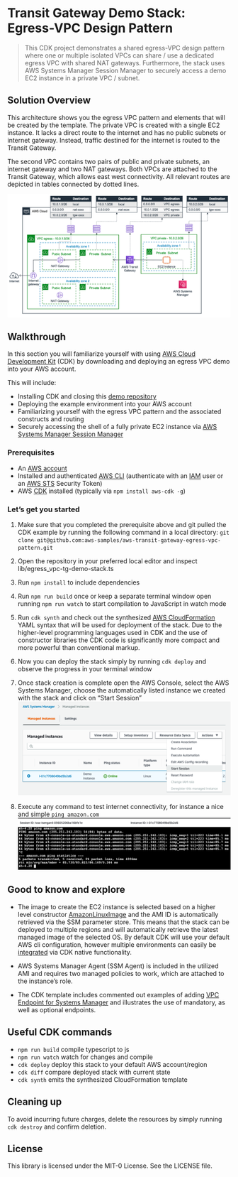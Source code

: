 # Transit Gateway Demo Stack: Egress-VPC Design Pattern

> This CDK project demonstrates a shared egress-VPC design pattern where one or multiple isolated VPCs can share / use a dedicated egress VPC with shared NAT gateways. Furthermore, the stack uses AWS Systems Manager Session Manager to securely access a demo EC2 instance in a private VPC / subnet.

## Solution Overview

This architecture shows you the egress VPC pattern and elements that will be created by the template. The private VPC is created with a single EC2 instance. It lacks a direct route to the internet and has no public subnets or internet gateway. Instead, traffic destined for the internet is routed to the Transit Gateway.

The second VPC contains two pairs of public and private subnets, an internet gateway and two NAT gateways. Both VPCs are attached to the Transit Gateway, which allows east west connectivity. All relevant routes are depicted in tables connected by dotted lines.

![Diagram](img/egressVPC_TG_CDK.png)

## Walkthrough

In this section you will familiarize yourself with using [AWS Cloud Development Kit](https://docs.aws.amazon.com/cdk/latest/guide/home.html) (CDK) by downloading and deploying an egress VPC demo into your AWS account. 

This will include:
- Installing CDK and closing this [demo repository](https://github.com/aws-samples/aws-transit-gateway-egress-vpc-pattern)
- Deploying the example environment into your AWS account
- Familiarizing yourself with the egress VPC pattern and the associated constructs and routing
- Securely accessing the shell of a fully private EC2 instance via [AWS Systems Manager Session Manager](https://docs.aws.amazon.com/systems-manager/latest/userguide/session-manager.html)

### Prerequisites
- An [AWS account](https://signin.aws.amazon.com/signin?redirect_uri=https%3A%2F%2Fportal.aws.amazon.com%2Fbilling%2Fsignup%2Fresume&client_id=signup)
- Installed and authenticated [AWS CLI](https://docs.aws.amazon.com/en_pv/cli/latest/userguide/cli-chap-install.html) (authenticate with an [IAM](https://docs.aws.amazon.com/IAM/latest/UserGuide/getting-started.html) user or an [AWS STS](https://docs.aws.amazon.com/STS/latest/APIReference/Welcome.html) Security Token)
- AWS [CDK](https://docs.aws.amazon.com/cdk/latest/guide/getting_started.html) installed (typically via `npm install aws-cdk -g`)

### Let’s get you started

1. Make sure that you completed the prerequisite above and git pulled the CDK example by running the following command in a local directory: `git clone git@github.com:aws-samples/aws-transit-gateway-egress-vpc-pattern.git`

2. Open the repository in your preferred local editor and inspect lib/egress_vpc-tg-demo-stack.ts

3. Run `npm install` to include dependencies

4. Run `npm run build` once or keep a separate terminal window open running `npm run watch` to start compilation to JavaScript in watch mode

5. Run `cdk synth` and check out the synthesized [AWS CloudFormation](https://docs.aws.amazon.com/AWSCloudFormation/latest/UserGuide/Welcome.html) YAML syntax that will be used for deployment of the stack. Due to the higher-level programming languages used in CDK and the use of constructor libraries the CDK code is significantly more compact and more powerful than conventional markup.

6. Now you can deploy the stack simply by running `cdk deploy` and observe the progress in your terminal window

7. Once stack creation is complete open the AWS Console, select the AWS Systems Manager, choose the automatically listed instance we created with the stack and click on “Start Session”
![AWS Systems Manager - Managed Instances](img/AWS_Systems_Manager_start_session.png)

8. Execute any command to test internet connectivity, for instance a nice and simple `ping amazon.com`
![AWS Systems Manager Session Manager](img/AWS_Systems_Manager_Session_Manager.png)
## Good to know and explore

- The image to create the EC2 instance is selected based on a higher level constructor [AmazonLinuxImage](https://docs.aws.amazon.com/cdk/api/latest/docs/@aws-cdk_aws-ec2.AmazonLinuxImage.html) and the AMI ID is automatically retrieved via the SSM parameter store. This means that the stack can be deployed to multiple regions and will automatically retrieve the latest managed image of the selected OS. By default CDK will use your default AWS cli configuration, however multiple environments can easily be [integrated](https://docs.aws.amazon.com/cdk/latest/guide/environments.html) via CDK native functionality.

- AWS Systems Manager Agent (SSM Agent) is included in the utilized AMI and requires two managed policies to work, which are attached to the instance’s role.

- The CDK template includes commented out examples of adding [VPC Endpoint for Systems Manager](https://docs.aws.amazon.com/systems-manager/latest/userguide/setup-create-vpc.html) and illustrates the use of mandatory, as well as optional endpoints.

## Useful CDK commands
 * `npm run build`   compile typescript to js
 * `npm run watch`   watch for changes and compile
 * `cdk deploy`      deploy this stack to your default AWS account/region
 * `cdk diff`        compare deployed stack with current state
 * `cdk synth`       emits the synthesized CloudFormation template

## Cleaning up
To avoid incurring future charges, delete the resources by simply running `cdk destroy` and confirm deletion.

## License

This library is licensed under the MIT-0 License. See the LICENSE file.

